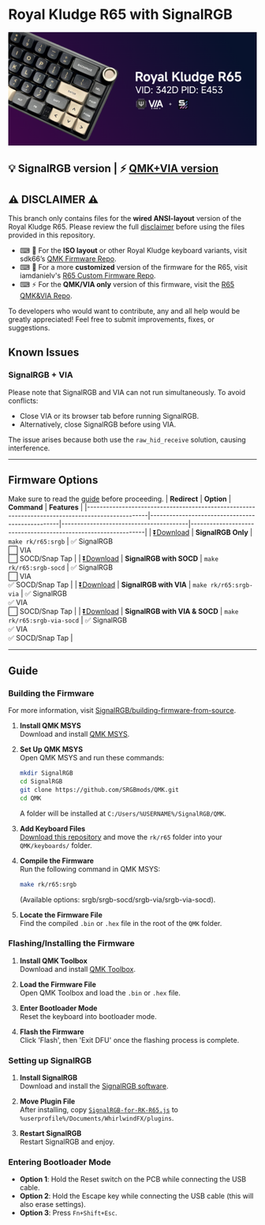 # Royal Kludge R65 with SignalRGB

![Royal Kludge R65 Keyboard](srgb-r65.png)

**💡 SignalRGB version | ⚡ [QMK+VIA version](https://github.com/irfanjmdn/r65/tree/master)**
---

## ⚠ DISCLAIMER ⚠

This branch only contains files for the **wired ANSI-layout** version of the Royal Kludge R65. Please review the full [disclaimer](DISCLAIMER.md) before using the files provided in this repository.

- ⌨ 🔌 For the **ISO layout** or other Royal Kludge keyboard variants, visit sdk66’s [QMK Firmware Repo](https://github.com/hangshengkeji/qmk_firmware/tree/master/keyboards/rk).
- ⌨ 🔨 For a more **customized** version of the firmware for the R65, visit iamdanielv's [R65 Custom Firmware Repo](https://github.com/iamdanielv/kb_rk_r65).
- ⌨ ⚡ For the **QMK/VIA only** version of this firmware, visit the [R65 QMK&VIA Repo](https://github.com/irfanjmdn/r65).

To developers who would want to contribute, any and all help would be greatly appreciated! Feel free to submit improvements, fixes, or suggestions.


## Known Issues

### SignalRGB + VIA

Please note that SignalRGB and VIA can not run simultaneously. To avoid conflicts:

- Close VIA or its browser tab before running SignalRGB.
- Alternatively, close SignalRGB before using VIA.

The issue arises because both use the `raw_hid_receive` solution, causing interference.

---
## Firmware Options

Make sure to read the [guide](https://github.com/irfanjmdn/r65/tree/signalrgb#guide) before proceeding.
| **Redirect**                                                                                     | **Option**                                      | **Command**                            | **Features**                                                   |
|-------------------------------------------------------------------------------------------------|-------------------------------------------------|----------------------------------------|---------------------------------------------------------------|
| [⏬Download](https://github.com/irfanjmdn/r65/blob/signalrgb/%5BFW0.1.0%20RKR65%5D%20SRGB%20only.hex) | **SignalRGB Only**                             | `make rk/r65:srgb`                     | ✅ SignalRGB<br>⬜ VIA<br>⬜ SOCD/Snap Tap |
| [⏬Download](https://github.com/irfanjmdn/r65/blob/signalrgb/%5BFW0.1.0%20RKR65%5D%20SRGB%20with%20SOCD.hex) | **SignalRGB with SOCD**                        | `make rk/r65:srgb-socd`                | ✅ SignalRGB<br>⬜ VIA<br>✅ SOCD/Snap Tap |
| [⏬Download](https://github.com/irfanjmdn/r65/blob/signalrgb/%5BFW0.1.0%20RKR65%5D%20SRGB%20with%20VIA.hex) | **SignalRGB with VIA**                         | `make rk/r65:srgb-via`                 | ✅ SignalRGB<br>✅ VIA<br>⬜ SOCD/Snap Tap |
| [⏬Download](https://github.com/irfanjmdn/r65/blob/signalrgb/%5BFW0.1.0%20RKR65%5D%20SRGB%20with%20VIA%20%26%20SOCD.hex) | **SignalRGB with VIA & SOCD**                  | `make rk/r65:srgb-via-socd`            | ✅ SignalRGB<br>✅ VIA<br>✅ SOCD/Snap Tap |

***
## Guide

### Building the Firmware
For more information, visit [SignalRGB/building-firmware-from-source](https://docs.signalrgb.com/qmk/building-firmware-from-source).

1. **Install QMK MSYS**  
   Download and install [QMK MSYS](https://msys.qmk.fm).

2. **Set Up QMK MSYS**  
   Open QMK MSYS and run these commands:  
   ```bash
   mkdir SignalRGB
   cd SignalRGB
   git clone https://github.com/SRGBmods/QMK.git
   cd QMK
   ```
   A folder will be installed at `C:/Users/%USERNAME%/SignalRGB/QMK`.

3. **Add Keyboard Files**  
   [Download this repository](https://minhaskamal.github.io/DownGit/#/home?url=https://github.com/irfanjmdn/r65/tree/signalrgb/rk/r65) and move the `rk/r65` folder into your `QMK/keyboards/` folder.

4. **Compile the Firmware**  
   Run the following command in QMK MSYS:  
   ```bash
   make rk/r65:srgb
   ```  
   (Available options: srgb/srgb-socd/srgb-via/srgb-via-socd).

5. **Locate the Firmware File**  
   Find the compiled `.bin` or `.hex` file in the root of the `QMK` folder.

### Flashing/Installing the Firmware

1. **Install QMK Toolbox**  
   Download and install [QMK Toolbox](https://github.com/qmk/qmk_toolbox/releases).

2. **Load the Firmware File**  
   Open QMK Toolbox and load the `.bin` or `.hex` file.

3. **Enter Bootloader Mode**  
   Reset the keyboard into bootloader mode.

4. **Flash the Firmware**  
   Click 'Flash', then 'Exit DFU' once the flashing process is complete.

### Setting up SignalRGB

1. **Install SignalRGB**  
   Download and install the [SignalRGB software](https://signalrgb.com/download/).

2. **Move Plugin File**  
   After installing, copy [`SignalRGB-for-RK-R65.js`](SignalRGB%20for%20RK%20R65.js) to `%userprofile%/Documents/WhirlwindFX/plugins`.

3. **Restart SignalRGB**  
   Restart SignalRGB and enjoy.

### Entering Bootloader Mode

- **Option 1**: Hold the Reset switch on the PCB while connecting the USB cable.
- **Option 2**: Hold the Escape key while connecting the USB cable (this will also erase settings).
- **Option 3**: Press `Fn+Shift+Esc`.

